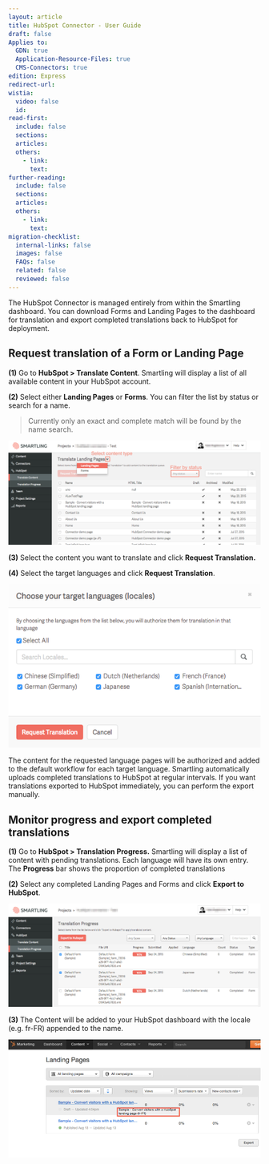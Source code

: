 ```yaml
---
layout: article
title: HubSpot Connector - User Guide
draft: false
Applies to:
  GDN: true
  Application-Resource-Files: true
  CMS-Connectors: true
edition: Express
redirect-url:
wistia:
  video: false
  id:
read-first:
  include: false
  sections:
  articles:
  others:
    - link:
      text:
further-reading:
  include: false
  sections:
  articles:
  others:
    - link:
      text:
migration-checklist:
  internal-links: false
  images: false
  FAQs: false
  related: false
  reviewed: false
---
```



The HubSpot Connector is managed entirely from within the Smartling dashboard. You can download Forms and Landing Pages to the dashboard for translation and export completed translations back to HubSpot for deployment.

## Request translation of a Form or Landing Page

**(1)** Go to **HubSpot &gt; Translate Content**. Smartling will display a list of all available content in your HubSpot account.

**(2)** Select either **Landing Pages** or **Forms**. You can filter the list by status or search for a name.

> Currently only an exact and complete match will be found by the name search.

![](/uploads/versions/smartling___translate_content-2---x----1297-536x---.png)

**(3)** Select the content you want to translate and click **Request Translation.**

**(4)** Select the target languages and click **Request Translation**.

![medium](/uploads/versions/smartling___translate_content-3---x----574-372x---.png)

The content for the requested language pages will be authorized and added to the default workflow for each target language. Smartling automatically uploads completed translations to HubSpot at regular intervals. If you want translations exported to HubSpot immediately, you can perform the export manually.

## Monitor progress and export completed translations

**(1)** Go to **HubSpot &gt; Translation Progress.** Smartling will display a list of content with pending translations. Each language will have its own entry. The **Progress** bar shows the proportion of completed translations

**(2)** Select any completed Landing Pages and Forms and click **Export to HubSpot**.

![](/uploads/versions/smartling___translation_progress---x----1288-527x---.png)

**(3)** The Content will be added to your HubSpot dashboard with the locale (e.g. fr-FR) appended to the name.

![](/uploads/versions/image01---x----968-454x---.png)